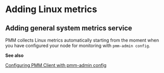 # Adding Linux metrics

## Adding general system metrics service

PMM collects Linux metrics automatically starting from the moment when you have configured your node for monitoring with `pmm-admin config`.

**See also**

[Configuring PMM Client with pmm-admin config](client-config.md)
